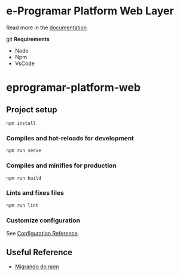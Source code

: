 # e-Programar Platform Web Layer

Read more in the [documentation](./documentation/README.md)

git **Requirements**

- Node
- Npm
- VsCode

# eprogramar-platform-web

## Project setup
```
npm install
```

### Compiles and hot-reloads for development
```
npm run serve
```

### Compiles and minifies for production
```
npm run build
```

### Lints and fixes files
```
npm run lint
```

### Customize configuration
See [Configuration Reference](https://cli.vuejs.org/config/).


## Useful Reference

- [Migrando do npm](https://classic.yarnpkg.com/pt-BR/docs/migrating-from-npm/)
